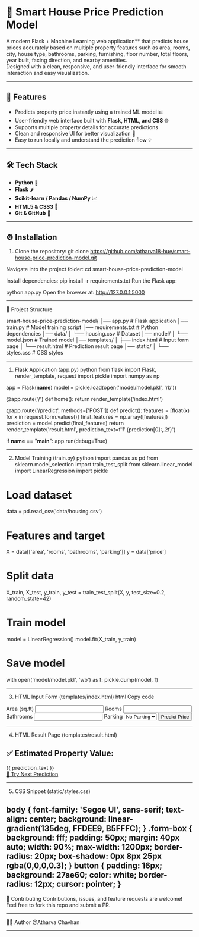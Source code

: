 # 🏡 Smart House Price Prediction Model

A modern Flask + Machine Learning web application** that predicts house prices accurately based on multiple property features such as area, rooms, city, house type, bathrooms, parking, furnishing, floor number, total floors, year built, facing direction, and nearby amenities.  
Designed with a clean, responsive, and user-friendly interface for smooth interaction and easy visualization.

-----------------------------------------------------------------------------------------------------------------------------

## 🚀 Features
- Predicts property price instantly using a trained ML model 📊  
- User-friendly web interface built with **Flask, HTML, and CSS** 🌐  
- Supports multiple property details for accurate predictions  
- Clean and responsive UI for better visualization 📱  
- Easy to run locally and understand the prediction flow 💡  

-----------------------------------------------------------------------------------------------------------------------------

## 🛠 Tech Stack
- **Python** 🐍  
- **Flask** 🌶  
- **Scikit-learn / Pandas / NumPy** 📈  
- **HTML5 & CSS3** 🎨  
- **Git & GitHub** 🔗  

-----------------------------------------------------------------------------------------------------------------------------

## ⚙️ Installation

1. Clone the repository:
   git clone https://github.com/atharva18-hue/smart-house-price-prediction-model.git

Navigate into the project folder:
cd smart-house-price-prediction-model

Install dependencies:
pip install -r requirements.txt
Run the Flask app:

python app.py
Open the browser at:
http://127.0.0.1:5000

-----------------------------------------------------------------------------------------------------------------------------

📂 Project Structure

smart-house-price-prediction-model/
│── app.py                 # Flask application
│── train.py               # Model training script
│── requirements.txt       # Python dependencies
│── data/
│   └── housing.csv        # Dataset
│── model/
│   └── model.json         # Trained model
│── templates/
│   ├── index.html         # Input form page
│   └── result.html        # Prediction result page
│── static/
│   └── styles.css         # CSS styles

-----------------------------------------------------------------------------------------------------------------------------

1. Flask Application (app.py)
python
from flask import Flask, render_template, request
import pickle
import numpy as np

app = Flask(__name__)
model = pickle.load(open('model/model.pkl', 'rb'))

@app.route('/')
def home():
    return render_template('index.html')

@app.route('/predict', methods=['POST'])
def predict():
    features = [float(x) for x in request.form.values()]
    final_features = np.array([features])
    prediction = model.predict(final_features)
    return render_template('result.html', prediction_text=f'₹ {prediction[0]:,.2f}')

if __name__ == "__main__":
    app.run(debug=True)

-----------------------------------------------------------------------------------------------------------------------------

2. Model Training (train.py)
python
import pandas as pd
from sklearn.model_selection import train_test_split
from sklearn.linear_model import LinearRegression
import pickle

# Load dataset
data = pd.read_csv('data/housing.csv')

# Features and target
X = data[['area', 'rooms', 'bathrooms', 'parking']]
y = data['price']

# Split data
X_train, X_test, y_train, y_test = train_test_split(X, y, test_size=0.2, random_state=42)

# Train model
model = LinearRegression()
model.fit(X_train, y_train)

# Save model
with open('model/model.pkl', 'wb') as f:
    pickle.dump(model, f)

-----------------------------------------------------------------------------------------------------------------------------

3. HTML Input Form (templates/index.html)
html
Copy code
<form action="/predict" method="post">
    <label>Area (sq.ft)</label>
    <input type="number" name="area" required>
    <label>Rooms</label>
    <input type="number" name="rooms" required>
    <label>Bathrooms</label>
    <input type="number" name="bathrooms" required>
    <label>Parking</label>
    <select name="parking">
        <option>No Parking</option>
        <option>1 Parking</option>
        <option>2 Parking</option>
    </select>
    <button type="submit">Predict Price</button>
</form>

-----------------------------------------------------------------------------------------------------------------------------

4. HTML Result Page (templates/result.html)

<h2>✅ Estimated Property Value:</h2>
<div class="price">{{ prediction_text }}</div>
<a href="/">🔄 Try Next Prediction</a>

-----------------------------------------------------------------------------------------------------------------------------

5. CSS Snippet (static/styles.css)

body {
    font-family: 'Segoe UI', sans-serif;
    text-align: center;
    background: linear-gradient(135deg, FFDEE9, B5FFFC);
}
.form-box {
    background: fff;
    padding: 50px;
    margin: 40px auto;
    width: 90%;
    max-width: 1200px;
    border-radius: 20px;
    box-shadow: 0px 8px 25px rgba(0,0,0,0.3);
}
button {
    padding: 16px;
    background: 27ae60;
    color: white;
    border-radius: 12px;
    cursor: pointer;
}
-----------------------------------------------------------------------------------------------------------------------------

🤝 Contributing
Contributions, issues, and feature requests are welcome!
Feel free to fork this repo and submit a PR.

-----------------------------------------------------------------------------------------------------------------------------

👨‍💻 Author
@Atharva Chavhan

-----------------------------------------------------------------------------------------------------------------------------
